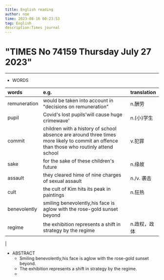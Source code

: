 ```yaml
---
title: English reading
author: noe
time: 2023-08-16 00:23:53
tag: English
description:Times journal
---
```



# "TIMES No 74159 Thursday July 27 2023"
--- --- ---
* WORDS
  
| words          | e.g.|translation|
|:---           |:---                                                               |:---       |
|remuneration   |would be taken into account in "decisions on remuneration"         |n.酬劳      |
|pupil|Covid's lost pupils'will cause huge crimewave'|n.(小)学生|
|commit|children with a history of school absence are around three times more likely to commit an offence than those who routinly attend school|v.犯罪|   
|sake|for the sake of these children's future|n.缘故|
|assault|they cleared hime of nine charges of sexual assault|n./v. 袭击|
|cult|the cult of Kim hits its peak in paintings|n.狂热|
|benevolently|smiling benevolently,his face is aglow with the rose-gold sunset beyond|
|regime|the exhibition represents a shift in strategy by the regime|n.政权，政体|
|
* ABSTRACT
    * Smiling benevolently,his face is aglow with the rose-gold sunset beyond.
    * The exhibition represents a shift in strategy by the regime.
    * 